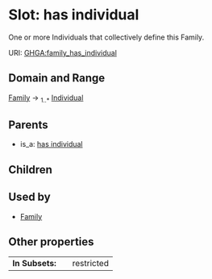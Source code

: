 
# Slot: has individual


One or more Individuals that collectively define this Family.

URI: [GHGA:family_has_individual](https://w3id.org/GHGA/family_has_individual)


## Domain and Range

[Family](Family.md) &#8594;  <sub>1..\*</sub> [Individual](Individual.md)

## Parents

 *  is_a: [has individual](has_individual.md)

## Children


## Used by

 * [Family](Family.md)

## Other properties

|  |  |  |
| --- | --- | --- |
| **In Subsets:** | | restricted |

